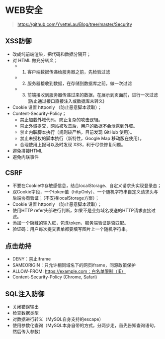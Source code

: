 # WEB安全
> https://github.com/YvetteLau/Blog/tree/master/Security

## XSS防御
* 改成纯前端渲染，把代码和数据分隔开；
* 对 HTML 做充分转义；
    - 1. 客户端数据传递给服务器之前，先检验过滤
    - 2. 服务器接收到数据，在存储到数据库之前，做一次过滤
    - 3. 前端接收到服务器传递过来的数据，在展示到页面前，进行一次过滤(防止通过接口直接注入或数据库未转义)
* Cookie 设置 httponly （防止恶意脚本读取）；
* Content-Security-Policy；
    - 禁止加载外域代码，防止复杂的攻击逻辑。
    - 禁止外域提交，网站被攻击后，用户的数据不会泄露到外域。
    - 禁止内联脚本执行（规则较严格，目前发现 GitHub 使用）。
    - 禁止未授权的脚本执行（新特性，Google Map 移动版在使用）。
    - 合理使用上报可以及时发现 XSS，利于尽快修复问题。
* 避免拼接HTML
* 避免内联事件

## CSRF

* 不要在Cookie中存敏感信息，结合localStorage、自定义请求头实现登录态；
* 双Cookie字段，一个token值（httpOnly）、一个随机字符串自定义请求头与后端协商验证；（不支持localStorage方案）；
* Cookie 设置 httponly （防止恶意脚本读取）；
* 使用HTTP refer头部进行判断，如果不是业务域名发送的HTTP请求直接过滤。
* 添加一个隐藏的输入框，包含token，服务端验证是否匹配。
* 验证码：用户每次提交表单都要填写图片上一个随机字符串。

## 点击劫持

* DENY：禁止iframe
* SAMEORIGIN：只允许相同域名下的网页iframe，同源政策保护
* ALLOW-FROM: https://example.com：白名单限制（IE）
* Content-Security-Policy (Chrome, Safari)

## SQL注入防御

* 关闭错误输出
* 检查数据类型
* 对数据进行转义（MySQL自身支持的escape）
* 使用参数化查询（MySQL本身自带的方式，分两步走，首先告知查询语句，然后传入参数）